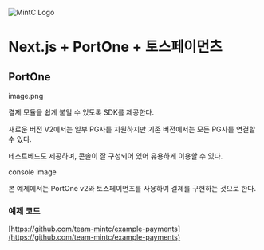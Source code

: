 ![MintC Logo](https://user-images.githubusercontent.com/5517346/236246009-1621709d-3182-4462-a060-dcf417361294.png)


# Next.js + PortOne + 토스페이먼츠

## PortOne
image.png

결제 모듈을 쉽게 붙일 수 있도록 SDK를 제공한다.

새로운 버전 V2에서는 일부 PG사를 지원하지만 기존 버전에서는 모든 PG사를 연결할 수 있다.

테스트베드도 제공하며, 콘솔이 잘 구성되어 있어 유용하게 이용할 수 있다.

console image

본 예제에서는 PortOne v2와 토스페이먼츠를 사용하여 결제를 구현하는 것으로 한다.

### 예제 코드
[https://github.com/team-mintc/example-payments](https://github.com/team-mintc/example-payments)
